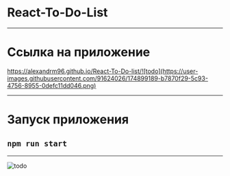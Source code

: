 
# React-To-Do-List
____________________________________________________________________________________________________
# Ссылка на приложение
https://alexandrm96.github.io/React-To-Do-list/![todo](https://user-images.githubusercontent.com/91624026/174899189-b7870f29-5c93-4756-8955-0defc11dd046.png)

____________________________________________________________________________________________________
# Запуск приложения

## `npm run start`
____________________________________________________________________________________________________
![todo](https://user-images.githubusercontent.com/91624026/174899220-156525f0-bbf5-459e-a861-dfe7d42772e0.png)
